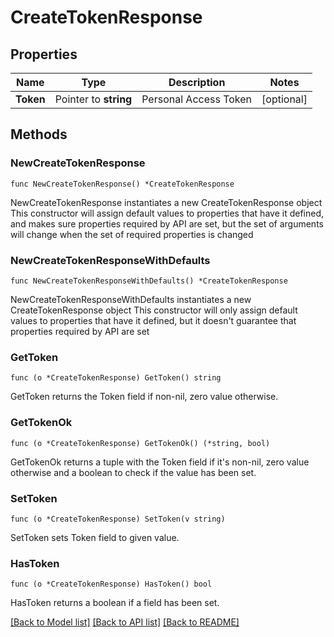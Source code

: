 # CreateTokenResponse

## Properties

Name | Type | Description | Notes
------------ | ------------- | ------------- | -------------
**Token** | Pointer to **string** | Personal Access Token | [optional] 

## Methods

### NewCreateTokenResponse

`func NewCreateTokenResponse() *CreateTokenResponse`

NewCreateTokenResponse instantiates a new CreateTokenResponse object
This constructor will assign default values to properties that have it defined,
and makes sure properties required by API are set, but the set of arguments
will change when the set of required properties is changed

### NewCreateTokenResponseWithDefaults

`func NewCreateTokenResponseWithDefaults() *CreateTokenResponse`

NewCreateTokenResponseWithDefaults instantiates a new CreateTokenResponse object
This constructor will only assign default values to properties that have it defined,
but it doesn't guarantee that properties required by API are set

### GetToken

`func (o *CreateTokenResponse) GetToken() string`

GetToken returns the Token field if non-nil, zero value otherwise.

### GetTokenOk

`func (o *CreateTokenResponse) GetTokenOk() (*string, bool)`

GetTokenOk returns a tuple with the Token field if it's non-nil, zero value otherwise
and a boolean to check if the value has been set.

### SetToken

`func (o *CreateTokenResponse) SetToken(v string)`

SetToken sets Token field to given value.

### HasToken

`func (o *CreateTokenResponse) HasToken() bool`

HasToken returns a boolean if a field has been set.


[[Back to Model list]](../README.md#documentation-for-models) [[Back to API list]](../README.md#documentation-for-api-endpoints) [[Back to README]](../README.md)


